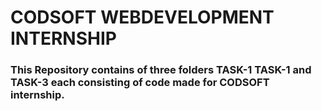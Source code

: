 # CODSOFT WEBDEVELOPMENT INTERNSHIP

### This Repository contains of three folders TASK-1 TASK-1 and TASK-3 each consisting of code made for CODSOFT internship.